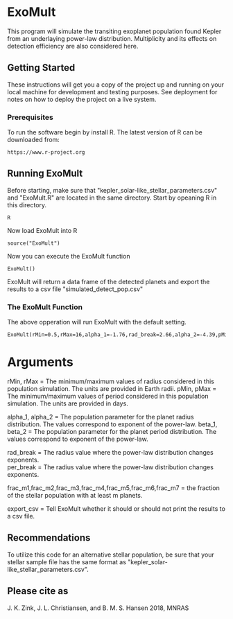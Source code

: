# ExoMult

This program will simulate the transiting exoplanet population found Kepler from an underlaying power-law distribution. Multiplicity and its effects on detection efficiency are also considered here.

## Getting Started

These instructions will get you a copy of the project up and running on your local machine for development and testing purposes. See deployment for notes on how to deploy the project on a live system.

### Prerequisites

To run the software begin by install R. The latest version of R can be downloaded from:
```
https://www.r-project.org
```

## Running ExoMult

Before starting, make sure that "kepler_solar-like_stellar_parameters.csv" and "ExoMult.R" are located in the same directory. Start by opeaning R in this directory.

```
R
```
Now load ExoMult into R
```
source("ExoMult")
```
Now you can execute the ExoMult function
```
ExoMult()
```

ExoMult will return a data frame of the detected planets and export the results to a csv file "simulated_detect_pop.csv"

### The ExoMult Function

The above opperation will run ExoMult with the default setting.
```
ExoMult(rMin=0.5,rMax=16,alpha_1=-1.76,rad_break=2.66,alpha_2=-4.39,pMin=.5,pMax=500,beta_1=0.79,per_break=7.025,beta_2=-0.61,frac_m1=.74,frac_m2=.71,frac_m3=.68,frac_m4=.66,frac_m5=.64,frac_m6=.60,frac_m7=.46,export_csv=TRUE)
```
# Arguments

rMin, rMax   =   The minimum/maximum values of radius considered in this population simulation. The units are provided in Earth radii.
pMin, pMax = The minimum/maximum values of period considered in this population simulation. The units are provided in days.

alpha_1, alpha_2 = The population parameter for the planet radius distribution. The values correspond to exponent of the power-law.
beta_1, beta_2 = The population parameter for the planet period distribution. The values correspond to exponent of the power-law.

rad_break = The radius value where the power-law distribution changes exponents.  
per_break = The radius value where the power-law distribution changes exponents.  

frac_m1,frac_m2,frac_m3,frac_m4,frac_m5,frac_m6,frac_m7 = the fraction of the stellar population with at least m planets.

export_csv = Tell ExoMult whether it should or should not print the results to a csv file.

## Recommendations

To utilize this code for an alternative stellar population, be sure that your stellar sample file has the same format as "kepler_solar-like_stellar_parameters.csv". 

## Please cite as
J. K. Zink, J. L. Christiansen, and  B. M. S. Hansen 2018, MNRAS 


